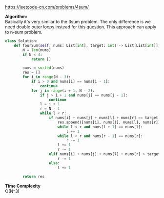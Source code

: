 https://leetcode-cn.com/problems/4sum/ <br />

**Algorithm:** <br />
Basically it's very similar to the 3sum problem. The only difference is we need double outer loops instead for this question. This approach can apply to n-sum problem. <br />
````python
class Solution:
    def fourSum(self, nums: List[int], target: int) -> List[List[int]]:
        N = len(nums)
        if N < 4:
            return []

        nums = sorted(nums)
        res = []
        for i in range(N - 3):
            if i > 0 and nums[i] == nums[i - 1]:
                continue
            for j in range(i + 1, N - 2):
                if j > i + 1 and nums[j] == nums[j - 1]:
                    continue
                l = j + 1
                r = N - 1
                while l < r:
                    if nums[i] + nums[j] + nums[l] + nums[r] == target:
                        res.append([nums[i], nums[j], nums[l], nums[r]])
                        while l < r and nums[l + 1] == nums[l]:
                            l += 1
                        while l < r and nums[r - 1] == nums[r]:
                            r -= 1
                        l += 1
                        r -= 1
                    elif nums[i] + nums[j] + nums[l] + nums[r] > target:
                        r -= 1
                    else:
                        l += 1
            
        return res
````

**Time Complexity** <br />
O(N^3)
